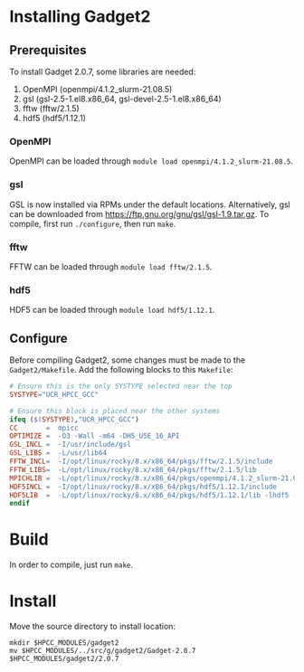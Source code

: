 # Installing Gadget2

## Prerequisites 

To install Gadget 2.0.7, some libraries are needed:
  1. OpenMPI (openmpi/4.1.2_slurm-21.08.5)
  2. gsl (gsl-2.5-1.el8.x86_64, gsl-devel-2.5-1.el8.x86_64)
  3. fftw (fftw/2.1.5)
  4. hdf5 (hdf5/1.12.1)

### OpenMPI

OpenMPI can be loaded through `module load openmpi/4.1.2_slurm-21.08.5`.

### gsl

GSL is now installed via RPMs under the default locations.
Alternatively, gsl can be downloaded from https://ftp.gnu.org/gnu/gsl/gsl-1.9.tar.gz.
To compile, first run `./configure`, then run `make`.

### fftw

FFTW can be loaded through `module load fftw/2.1.5`.

### hdf5

HDF5 can be loaded through `module load hdf5/1.12.1`.

## Configure

Before compiling Gadget2, some changes must be made to the `Gadget2/Makefile`.
Add the following blocks to this `Makefile`:

```Makefile
# Ensure this is the only SYSTYPE selected near the top
SYSTYPE="UCR_HPCC_GCC"

# Ensure this block is placed near the other systems
ifeq ($(SYSTYPE),"UCR_HPCC_GCC")
CC       =  mpicc                                                                      
OPTIMIZE =  -O3 -Wall -m64 -DH5_USE_16_API
GSL_INCL =  -I/usr/include/gsl                                                   
GSL_LIBS =  -L/usr/lib64
FFTW_INCL=  -I/opt/linux/rocky/8.x/x86_64/pkgs/fftw/2.1.5/include
FFTW_LIBS=  -L/opt/linux/rocky/8.x/x86_64/pkgs/fftw/2.1.5/lib
MPICHLIB =  -L/opt/linux/rocky/8.x/x86_64/pkgs/openmpi/4.1.2_slurm-21.08.5/lib -lmpi
HDF5INCL =  -I/opt/linux/rocky/8.x/x86_64/pkgs/hdf5/1.12.1/include
HDF5LIB  =  -L/opt/linux/rocky/8.x/x86_64/pkgs/hdf5/1.12.1/lib -lhdf5 -lz
endif
```

# Build

In order to compile, just run `make`.


# Install

Move the source directory to install location:

```
mkdir $HPCC_MODULES/gadget2
mv $HPCC_MODULES/../src/g/gadget2/Gadget-2.0.7 $HPCC_MODULES/gadget2/2.0.7
```

